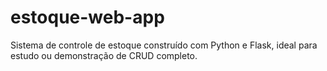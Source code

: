 # estoque-web-app
Sistema de controle de estoque construído com Python e Flask, ideal para estudo ou demonstração de CRUD completo.
